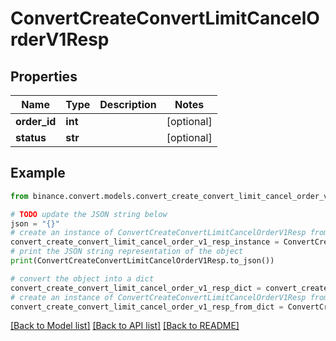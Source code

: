 # ConvertCreateConvertLimitCancelOrderV1Resp


## Properties

Name | Type | Description | Notes
------------ | ------------- | ------------- | -------------
**order_id** | **int** |  | [optional] 
**status** | **str** |  | [optional] 

## Example

```python
from binance.convert.models.convert_create_convert_limit_cancel_order_v1_resp import ConvertCreateConvertLimitCancelOrderV1Resp

# TODO update the JSON string below
json = "{}"
# create an instance of ConvertCreateConvertLimitCancelOrderV1Resp from a JSON string
convert_create_convert_limit_cancel_order_v1_resp_instance = ConvertCreateConvertLimitCancelOrderV1Resp.from_json(json)
# print the JSON string representation of the object
print(ConvertCreateConvertLimitCancelOrderV1Resp.to_json())

# convert the object into a dict
convert_create_convert_limit_cancel_order_v1_resp_dict = convert_create_convert_limit_cancel_order_v1_resp_instance.to_dict()
# create an instance of ConvertCreateConvertLimitCancelOrderV1Resp from a dict
convert_create_convert_limit_cancel_order_v1_resp_from_dict = ConvertCreateConvertLimitCancelOrderV1Resp.from_dict(convert_create_convert_limit_cancel_order_v1_resp_dict)
```
[[Back to Model list]](../README.md#documentation-for-models) [[Back to API list]](../README.md#documentation-for-api-endpoints) [[Back to README]](../README.md)


